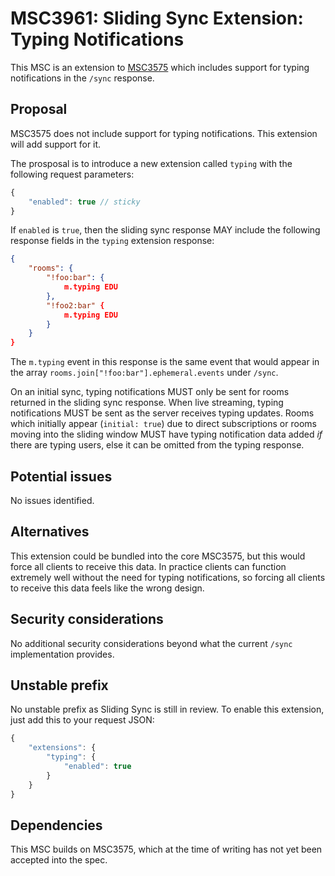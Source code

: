 # MSC3961: Sliding Sync Extension: Typing Notifications

This MSC is an extension to [MSC3575](https://github.com/matrix-org/matrix-spec-proposals/pull/3575)
which includes support for typing notifications in the `/sync` response.

## Proposal

MSC3575 does not include support for typing notifications. This extension will add support for it.

The prosposal is to introduce a new extension called `typing` with the following request parameters:
```js
{
    "enabled": true // sticky
}
```
If `enabled` is `true`, then the sliding sync response MAY include the following response fields in
the `typing` extension response:
```json
{
    "rooms": {
        "!foo:bar": {
            m.typing EDU
        },
        "!foo2:bar" {
            m.typing EDU
        }
    }
}
```

The `m.typing` event in this response is the same event that would appear in the array
`rooms.join["!foo:bar"].ephemeral.events` under `/sync`. 

On an initial sync, typing notifications MUST only be sent for rooms returned in the sliding sync response.
When live streaming, typing notifications MUST be sent as the server receives typing updates. Rooms which
initially appear (`initial: true`) due to direct subscriptions or rooms moving into the sliding window MUST
have typing notification data added _if_ there are typing users, else it can be omitted from the typing response.

## Potential issues

No issues identified.

## Alternatives

This extension could be bundled into the core MSC3575, but this would force all clients to receive this
data. In practice clients can function extremely well without the need for typing notifications, so forcing all
clients to receive this data feels like the wrong design.

## Security considerations

No additional security considerations beyond what the current `/sync` implementation provides.

## Unstable prefix

No unstable prefix as Sliding Sync is still in review. To enable this extension, just add this to
your request JSON:
```js
{
    "extensions": {
        "typing": {
            "enabled": true
        }
    }
}
```

## Dependencies

This MSC builds on MSC3575, which at the time of writing has not yet been accepted into the spec.
